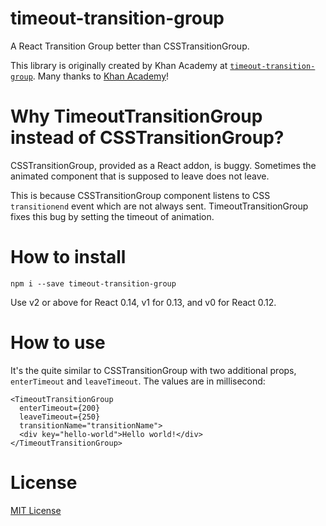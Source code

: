 # timeout-transition-group

A React Transition Group better than CSSTransitionGroup.

This library is originally created by Khan Academy at [`timeout-transition-group`](https://github.com/Khan/react-components/blob/master/js/timeout-transition-group.jsx).
Many thanks to [Khan Academy](https://www.khanacademy.org)!

# Why TimeoutTransitionGroup instead of CSSTransitionGroup?

CSSTransitionGroup, provided as a React addon, is buggy.
Sometimes the animated component that is supposed to leave does not leave.

This is because CSSTransitionGroup component listens to CSS `transitionend` event which are not always sent.
TimeoutTransitionGroup fixes this bug by setting the timeout of animation.

# How to install

```
npm i --save timeout-transition-group
```

Use v2 or above for React 0.14, v1 for 0.13, and v0 for React 0.12.

# How to use

It's the quite similar to CSSTransitionGroup with two additional props, `enterTimeout` and `leaveTimeout`.
The values are in millisecond:

```
<TimeoutTransitionGroup
  enterTimeout={200}
  leaveTimeout={250}
  transitionName="transitionName">
  <div key="hello-world">Hello world!</div>
</TimeoutTransitionGroup>
```

# License

[MIT License](http://opensource.org/licenses/MIT)
